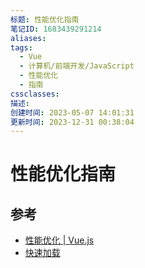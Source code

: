 ```yaml
---
标题: 性能优化指南
笔记ID: 1683439291214
aliases: 
tags:
  - Vue
  - 计算机/前端开发/JavaScript
  - 性能优化
  - 指南
cssclasses: 
描述: 
创建时间: 2023-05-07 14:01:31
更新时间: 2023-12-31 00:38:04
---
```


# 性能优化指南

## 参考

- [性能优化 | Vue.js](https://cn.vuejs.org/guide/best-practices/performance.html#profiling-options)
- [快速加载](https://web.dev/fast/)
